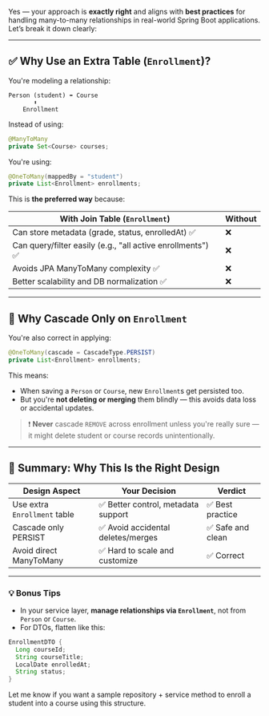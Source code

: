 Yes — your approach is **exactly right** and aligns with **best practices** for handling many-to-many relationships in real-world Spring Boot applications. Let’s break it down clearly:

---

## ✅ Why Use an Extra Table (`Enrollment`)?

You're modeling a relationship:

```
Person (student) ⬌ Course
       ⬍
    Enrollment
```

Instead of using:

```java
@ManyToMany
private Set<Course> courses;
```

You're using:

```java
@OneToMany(mappedBy = "student")
private List<Enrollment> enrollments;
```

This is **the preferred way** because:

| With Join Table (`Enrollment`)                             | Without |
| ---------------------------------------------------------- | ------- |
| Can store metadata (grade, status, enrolledAt) ✅           | ❌       |
| Can query/filter easily (e.g., "all active enrollments") ✅ | ❌       |
| Avoids JPA ManyToMany complexity ✅                         | ❌       |
| Better scalability and DB normalization ✅                  | ❌       |

---

## 🧩 Why Cascade Only on `Enrollment`

You're also correct in applying:

```java
@OneToMany(cascade = CascadeType.PERSIST)
private List<Enrollment> enrollments;
```

This means:

* When saving a `Person` or `Course`, new `Enrollment`s get persisted too.
* But you're **not deleting or merging** them blindly — this avoids data loss or accidental updates.

> ❗ **Never** cascade `REMOVE` across enrollment unless you're really sure — it might delete student or course records unintentionally.

---

## 🧠 Summary: Why This Is the Right Design

| Design Aspect                | Your Decision                      | Verdict          |
| ---------------------------- | ---------------------------------- | ---------------- |
| Use extra `Enrollment` table | ✅ Better control, metadata support | ✅ Best practice  |
| Cascade only PERSIST         | ✅ Avoid accidental deletes/merges  | ✅ Safe and clean |
| Avoid direct ManyToMany      | ✅ Hard to scale and customize      | ✅ Correct        |

---

### 💡 Bonus Tips

* In your service layer, **manage relationships via `Enrollment`**, not from `Person` or `Course`.
* For DTOs, flatten like this:

```java
EnrollmentDTO {
  Long courseId;
  String courseTitle;
  LocalDate enrolledAt;
  String status;
}
```

Let me know if you want a sample repository + service method to enroll a student into a course using this structure.
